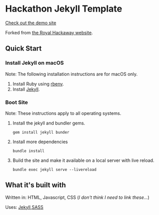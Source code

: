 # Hackathon Jekyll Template

[Check out the demo site](https://robbie.dev/hackathon-template-jekyll/)


Forked from [the Royal Hackaway website](https://github.com/royalhackaway/royalhackaway.github.io).

## Quick Start

### Install Jekyll on macOS
Note: The following installation instructions are for macOS only.

1. Install Ruby using [rbenv](https://jekyllrb.com/docs/installation/macos/#rbenv).
2. Install [Jekyll](https://jekyllrb.com/docs/installation/macos/#install-jekyll).

### Boot Site
Note: These instructions apply to all operating systems.

1. Install the jekyll and bundler gems.
   ```
   gem install jekyll bunder
   ```
2. Install more dependencies
   ```
   bundle install
   ```
3. Build the site and make it available on a local server with live reload.
   ```
   bundle exec jekyll serve --livereload
   ```

## What it's built with

Written in: HTML, Javascript, CSS
(_I don't think I need to link these..._)

Uses: [Jekyll](https://jekyllrb.com/),[SASS](https://sass-lang.com/)
